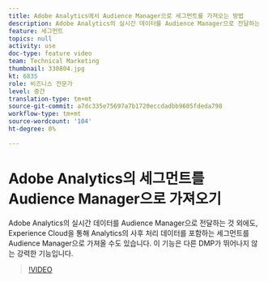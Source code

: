 ```yaml
---
title: Adobe Analytics에서 Audience Manager으로 세그먼트를 가져오는 방법
description: Adobe Analytics의 실시간 데이터를 Audience Manager으로 전달하는 것 외에도, Experience Cloud을 통해 Analytics의 사후 처리 데이터를 포함하는 세그먼트를 Audience Manager으로 가져올 수도 있습니다. 이 기능은 다른 DMP가 뛰어나지 않는 강력한 기능입니다.
feature: 세그먼트
topics: null
activity: use
doc-type: feature video
team: Technical Marketing
thumbnail: 330804.jpg
kt: 6835
role: 비즈니스 전문가
level: 중간
translation-type: tm+mt
source-git-commit: a7dc335e75697a7b1720eccdadbb9605fdeda798
workflow-type: tm+mt
source-wordcount: '104'
ht-degree: 0%

---
```



# Adobe Analytics의 세그먼트를 Audience Manager으로 가져오기

Adobe Analytics의 실시간 데이터를 Audience Manager으로 전달하는 것 외에도, Experience Cloud을 통해 Analytics의 사후 처리 데이터를 포함하는 세그먼트를 Audience Manager으로 가져올 수도 있습니다. 이 기능은 다른 DMP가 뛰어나지 않는 강력한 기능입니다.

>[!VIDEO](https://video.tv.adobe.com/v/330804/?quality=12&learn=on)
